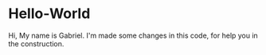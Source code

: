 # Hello-World
  Hi, My name is Gabriel.
  I'm made some changes in this code, for help you in the construction.
